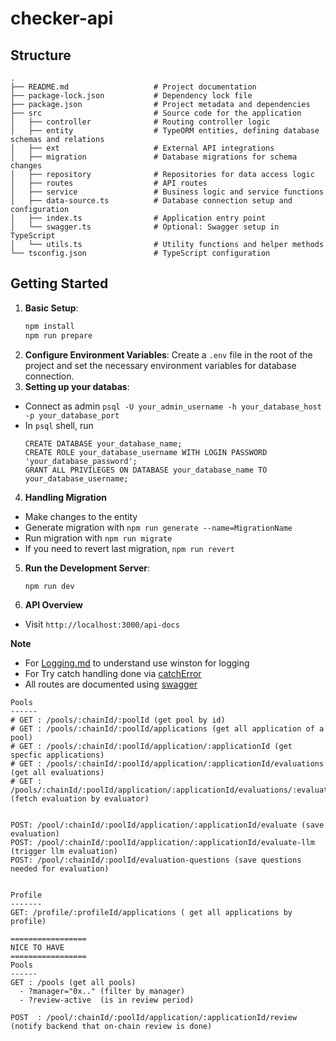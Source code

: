 # checker-api

## Structure

```
.
├── README.md                   # Project documentation
├── package-lock.json           # Dependency lock file
├── package.json                # Project metadata and dependencies
├── src                         # Source code for the application
│   ├── controller              # Routing controller logic
│   ├── entity                  # TypeORM entities, defining database schemas and relations
│   ├── ext                     # External API integrations
│   ├── migration               # Database migrations for schema changes
│   ├── repository              # Repositories for data access logic
│   ├── routes                  # API routes
│   ├── service                 # Business logic and service functions
│   ├── data-source.ts          # Database connection setup and configuration
│   ├── index.ts                # Application entry point
│   └── swagger.ts              # Optional: Swagger setup in TypeScript
│   └── utils.ts                # Utility functions and helper methods
└── tsconfig.json               # TypeScript configuration
```

## Getting Started

1. **Basic Setup**:
   ```bash
   npm install
   npm run prepare
   ```
2. **Configure Environment Variables**:
   Create a `.env` file in the root of the project and set the necessary environment variables for database connection.
3. **Setting up your databas**:
- Connect as admin `psql -U your_admin_username -h your_database_host -p your_database_port`
- In `psql` shell, run
  ```shell
  CREATE DATABASE your_database_name;
  CREATE ROLE your_database_username WITH LOGIN PASSWORD 'your_database_password';
  GRANT ALL PRIVILEGES ON DATABASE your_database_name TO your_database_username;
  ```
4. **Handling Migration**
- Make changes to the entity
- Generate migration with `npm run generate --name=MigrationName`
- Run migration with `npm run migrate`
- If you need to revert last migration, `npm run revert`
5. **Run the Development Server**:
   ```bash
   npm run dev
   ```
6. **API Overview**
  - Visit `http://localhost:3000/api-docs`

**Note**

- For [Logging.md](./src//logger/logger.md) to understand use winston for logging
- For Try catch handling done via [catchError](./src/utils.ts)
- All routes are documented using [swagger](./src/swagger.ts)

```
Pools
------
# GET : /pools/:chainId/:poolId (get pool by id)
# GET : /pools/:chainId/:poolId/applications (get all application of a pool)
# GET : /pools/:chainId/:poolId/application/:applicationId (get specfic applications)
# GET : /pools/:chainId/:poolId/application/:applicationId/evaluations (get all evaluations)
# GET : /pools/:chainId/:poolId/application/:applicationId/evaluations/:evaluator (fetch evaluation by evaluator)


POST: /pool/:chainId/:poolId/application/:applicationId/evaluate (save evaluation)
POST: /pool/:chainId/:poolId/application/:applicationId/evaluate-llm (trigger llm evaluation)
POST: /pool/:chainId/:poolId/evaluation-questions (save questions needed for evaluation)


Profile 
-------
GET: /profile/:profileId/applications ( get all applications by profile)

=================
NICE TO HAVE
=================
Pools
------
GET : /pools (get all pools)
  - ?manager="0x.." (filter by manager)
  - ?review-active  (is in review period)

POST  : /pool/:chainId/:poolId/application/:applicationId/review (notify backend that on-chain review is done)
```
